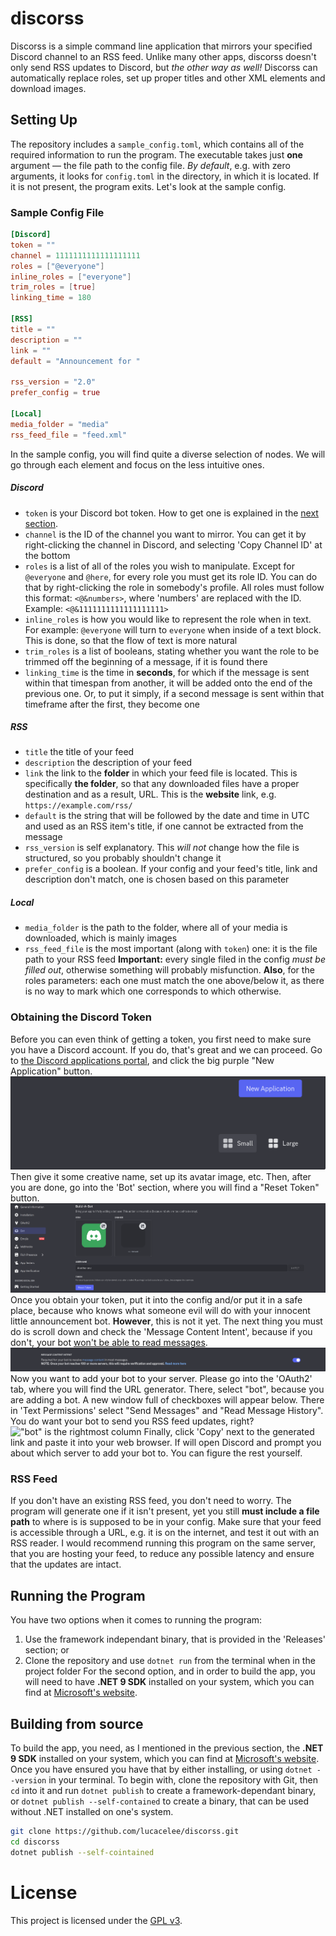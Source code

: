 # discorss
Discorss is a simple command line application that mirrors your specified Discord channel to an RSS feed. Unlike many other apps, discorss doesn't only send RSS updates to Discord, but _the other way as well!_ Discorss can automatically replace roles, set up proper titles and other XML elements and download images.
## Setting Up
The repository includes a `sample_config.toml`, which contains all of the required information to run the program. The executable takes just **one** argument — the file path to the config file. *By default*, e.g. with zero arguments, it looks for `config.toml` in the directory, in which it is located. If it is not present, the program exits. Let's look at the sample config.
### Sample Config File
``` toml
[Discord]
token = ""
channel = 1111111111111111111
roles = ["@everyone"]
inline_roles = ["everyone"]
trim_roles = [true]
linking_time = 180

[RSS]
title = ""
description = ""
link = ""
default = "Announcement for "

rss_version = "2.0"
prefer_config = true

[Local]
media_folder = "media"
rss_feed_file = "feed.xml"
```
In the sample config, you will find quite a diverse selection of nodes. We will go through each element and focus on the less intuitive ones.
##### Discord
* `token` is your Discord bot token. How to get one is explained in the [next section](#obtaining-the-discord-token).
* `channel` is the ID of the channel you want to mirror. You can get it by right-clicking the channel in Discord, and selecting 'Copy Channel ID' at the bottom
* `roles` is a list of all of the roles you wish to manipulate. Except for `@everyone` and `@here`, for every role you must get its role ID. You can do that by right-clicking the role in somebody's profile. All roles must follow this format: `<@&numbers>`, where 'numbers' are replaced with the ID. Example: `<@&1111111111111111111>`
* `inline_roles` is how you would like to represent the role when in text. For example: `@everyone` will turn to `everyone` when inside of a text block. This is done, so that the flow of text is more natural
* `trim_roles` is a list of booleans, stating whether you want the role to be trimmed off the beginning of a message, if it is found there
* `linking_time` is the time in __seconds__, for which if the message is sent within that timespan from another, it will be added onto the end of the previous one. Or, to put it simply, if a second message is sent within that timeframe after the first, they become one
##### RSS
* `title` the title of your feed
* `description` the description of your feed
* `link` the link to the **folder** in which your feed file is located. This is specifically **the folder**, so that any downloaded files have a proper destination and as a result, URL. This is the **website** link, e.g. `https://example.com/rss/`
* `default` is the string that will be followed by the date and time in UTC and used as an RSS item's title, if one cannot be extracted from the message
* `rss_version` is self explanatory. This *will not* change how the file is structured, so you probably shouldn't change it
* `prefer_config` is a boolean. If your config and your feed's title, link and description don't match, one is chosen based on this parameter
##### Local
* `media_folder` is the path to the folder, where all of your media is downloaded, which is mainly images
* `rss_feed_file` is the most important (along with `token`) one: it is the file path to your RSS feed
**Important:** every single filed in the config *must be filled out*, otherwise something will probably misfunction. **Also**, for the roles parameters: each one must match the one above/below it, as there is no way to mark which one corresponds to which otherwise.
### Obtaining the Discord Token
Before you can even think of getting a token, you first need to make sure you have a Discord account. If you do, that's great and we can proceed. Go to [the Discord applications portal](https://discord.com/developers/applications/), and click the big purple "New Application" button.
![The button is in the top-right](assets/create.png)
Then give it some creative name, set up its avatar image, etc. Then, after you are done, go into the 'Bot' section, where you will find a "Reset Token" button.
![Right under the 'Build-A-Bot' section](assets/token.png)
Once you obtain your token, put it into the config and/or put it in a safe place, because who knows what someone evil will do with your innocent little announcement bot. **However**, this is not it yet. The next thing you must do is scroll down and check the 'Message Content Intent', because if you don't, your bot <ins>won't be able to read messages</ins>.
![It's the very bottom toggle, right above the permission calculator](assets/privilages.png)
Now you want to add your bot to your server. Please go into the 'OAuth2' tab, where you will find the URL generator. There, select "bot", because you are adding a bot. A new window full of checkboxes will appear below. There in 'Text Permissions' select "Send Messages" and "Read Message History". You do want your bot to send you RSS feed updates, right?
!["bot" is the rightmost column](assets/oauthbot.png)
Finally, click 'Copy' next to the generated link and paste it into your web browser. If will open Discord and prompt you about which server to add your bot to. You can figure the rest yourself.
### RSS Feed
If you don't have an existing RSS feed, you don't need to worry. The program will generate one if it isn't present, yet you still **must include a file path** to where is is supposed to be in your config. Make sure that your feed is accessible through a URL, e.g. it is on the internet, and test it out with an RSS reader. I would recommend running this program on the same server, that you are hosting your feed, to reduce any possible latency and ensure that the updates are intact.
## Running the Program
You have two options when it comes to running the program:
1. Use the framework independant binary, that is provided in the 'Releases' section; or
2. Clone the repository and use `dotnet run` from the terminal when in the project folder
For the second option, and in order to build the app, you will need to have **.NET 9 SDK** installed on your system, which you can find at [Microsoft's website](https://dotnet.microsoft.com/en-us/download).
## Building from source
To build the app, you need, as I mentioned in the previous section, the **.NET 9 SDK** installed on your system, which you can find at [Microsoft's website](https://dotnet.microsoft.com/en-us/download). Once you have ensured you have that by either installing, or using `dotnet --version` in your terminal.
To begin with, clone the repository with Git, then `cd` into it and run `dotnet publish` to create a framework-dependant binary, or `dotnet publish --self-contained` to create a binary, that can be used without .NET installed on one's system.
``` bash
git clone https://github.com/lucacelee/discorss.git
cd discorss
dotnet publish --self-cointained
```
# License
This project is licensed under the [GPL v3](LICENSE).